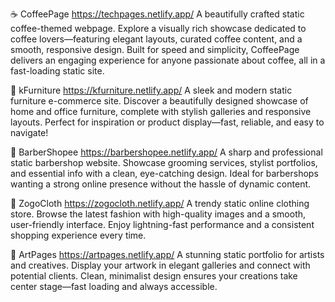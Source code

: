 ☕ CoffeePage  https://techpages.netlify.app/
A beautifully crafted static coffee-themed webpage.
Explore a visually rich showcase dedicated to coffee lovers—featuring elegant layouts, curated coffee content, and a smooth, responsive design. Built for speed and simplicity, CoffeePage delivers an engaging experience for anyone passionate about coffee, all in a fast-loading static site.

🌟 kFurniture https://kfurniture.netlify.app/
A sleek and modern static furniture e-commerce site.
Discover a beautifully designed showcase of home and office furniture, complete with stylish galleries and responsive layouts. Perfect for inspiration or product display—fast, reliable, and easy to navigate!

💈 BarberShopee  https://barbershopee.netlify.app/
A sharp and professional static barbershop website.
Showcase grooming services, stylist portfolios, and essential info with a clean, eye-catching design. Ideal for barbershops wanting a strong online presence without the hassle of dynamic content.

👗 ZogoCloth  https://zogocloth.netlify.app/
A trendy static online clothing store.
Browse the latest fashion with high-quality images and a smooth, user-friendly interface. Enjoy lightning-fast performance and a consistent shopping experience every time.

🎨 ArtPages  https://artpages.netlify.app/
A stunning static portfolio for artists and creatives.
Display your artwork in elegant galleries and connect with potential clients. Clean, minimalist design ensures your creations take center stage—fast loading and always accessible.

